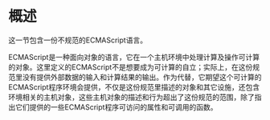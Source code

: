 # 概述

这一节包含一份不规范的ECMAScript语言。

ECMAScript是一种面向对象的语言，它在一个主机环境中处理计算及操作可计算的对象。这里定义的ECMAScript不是想要成为可计算的自立；实际上，在这份规范里没有提供外部数据的输入和计算结果的输出。作为代替，它期望这个可计算的ECMAScript程序环境会提供，不仅是这份规范里描述的对象和其它设施，还包含环境相关的主机对象，这些主机对象的描述和行为超出了这份规范的范围，除了指出它们提供的一些ECMAScript程序可访问的属性和可调用的函数。
